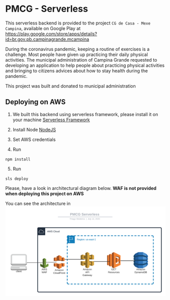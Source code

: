 # PMCG - Serverless

This serverless backend is provided to the project `CG de Casa - Mexe Campina`, available on Google Play at https://play.google.com/store/apps/details?id=br.gov.pb.campinagrande.mcampina

During the coronavirus pandemic, keeping a routine of exercises is a challenge. Most people have given up practicing their daily physical activities. The municipal administration of Campina Grande requested to developing an application to help  people about practicing physical activities and bringing to citizens advices about how to stay health during the pandemic.

This project was built and donated to municipal administration

## Deploying on AWS

1. We built this backend using serverless framework, please install it on your machine
[Serverless Framework](https://www.serverless.com/)

2. Install Node [NodeJS](https://nodejs.org/en/download/)

3. Set AWS credentials

4. Run 
```shell 
npm install
```
5. Run 
```shell 
sls deploy
```

Please, have a look in architectural diagram below.
__WAF is not provided when deploying this project on AWS__

You can see the architecture in
![Serverless](https://github.com/fthiagomedeiros/pmcg-api-serverless/blob/master/PMCG_Backend_Architecture.png "Architecture")


